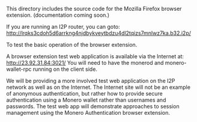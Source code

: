 This directory includes the source code for the Mozilla Firefox browser extension.
(documentation coming soon.)

If you are running an I2P router, you can goto: http://lrqks3cdoh5d6arrkng4njdbykveytbdzu4dl2tqizs7mnlwz7ka.b32.i2p/

To test the basic operation of the browser extension.

A browser extension test web application is available via the Internet at: http://23.92.31.84:3021/
You will need to have the monerod and monero-wallet-rpc running on the client side.

We will be providing a more involved test web application on the I2P network as well as on the Internet. The Internet site will not be an example of anonymous authentication, but rather how to provide secure authentication using a Monero wallet
rather than usernames and passwords. The test web app will demonstrate approaches to session management using the Monero
Authentication browser extension.
